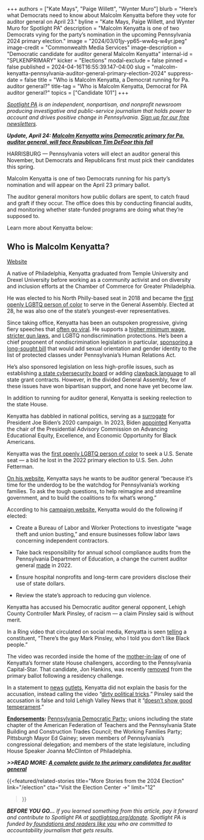 +++
authors = ["Kate Mays", "Paige Willett", "Wynter Muro"]
blurb = "Here’s what Democrats need to know about Malcolm Kenyatta before they vote for auditor general on April 23."
byline = "Kate Mays, Paige Willett, and Wynter Muro for Spotlight PA"
description = "Malcolm Kenyatta is one of two Democrats vying for the party’s nomination in the upcoming Pennsylvania 2024 primary election."
image = "2024/03/01jy-yp65-ww4q-w4yr.jpeg"
image-credit = "Commonwealth Media Services"
image-description = "Democratic candidate for auditor general Malcolm Kenyatta"
internal-id = "SPLKENPRIMARY"
kicker = "Elections"
modal-exclude = false
pinned = false
published = 2024-04-16T16:55:39.147-04:00
slug = "malcolm-kenyatta-pennsylvania-auditor-general-primary-election-2024"
suppress-date = false
title = "Who is Malcolm Kenyatta, a Democrat running for Pa. auditor general?"
title-tag = "Who is Malcolm Kenyatta, Democrat for PA auditor general?"
topics = ["Candidate 101"]
+++

<a href="https://www.spotlightpa.org/"><em>Spotlight PA</em></a><em> is an independent, nonpartisan, and nonprofit newsroom producing investigative and public-service journalism that holds power to account and drives positive change in Pennsylvania. </em><a href="https://www.spotlightpa.org/newsletters"><em>Sign up for our free newsletters</em></a><em>.</em>

<strong><em>Update, April 24: </em></strong><a href="https://www.spotlightpa.org/news/2024/04/pennsylvania-election-results-2024-primary-auditor-general-tim-defoor-malcolm-kenyatta/"><strong><em>Malcolm Kenyatta wins Democratic primary for Pa. auditor general, will face Republican Tim DeFoor this fall</em></strong></a><em></em>

HARRISBURG — Pennsylvania voters will elect an auditor general this November, but Democrats and Republicans first must pick their candidates this spring.

Malcolm Kenyatta is one of two Democrats running for his party’s nomination and will appear on the April 23 primary ballot.

The auditor general monitors how public dollars are spent, to catch fraud and graft if they occur. The office does this by conducting financial audits, and monitoring whether state-funded programs are doing what they’re supposed to.

Learn more about Kenyatta below:

<script src="https://www.spotlightpa.org/embed.js" async></script><div data-spl-embed-version="1" data-spl-src="https://www.spotlightpa.org/embeds/newsletter/?cta=Get%20the%20latest%20Spotlight%20PA%20candidate%20guides%2C%20voting%20guides%2C%20and%20other%20election%20stories%20through%20our%20free%20daily%20newsletter.&eyebrow=stay%20informed&preselect=papost"></div>

## Who is Malcolm Kenyatta?

<a href="https://www.malcolmkenyatta.com/">Website</a>

A native of Philadelphia, Kenyatta graduated from Temple University and Drexel University before working as a community activist and on diversity and inclusion efforts at the Chamber of Commerce for Greater Philadelphia.

He was elected to his North Philly-based seat in 2018 and became the <a href="https://www.penncapital-star.com/civil-rights-social-justice/philly-rep-kenyatta-honored-for-lgbtq-advocacy-work/">first openly LGBTQ person of color</a> to serve in the General Assembly. Elected at 28, he was also one of the state’s youngest-ever representatives.

Since taking office, Kenyatta has been an outspoken progressive, giving fiery speeches that <a href="https://www.inquirer.com/politics/election/malcolm-kenyatta-gettysburg-democratic-pennsylvania-senate-race-20210713.html">often go viral</a>. He supports a <a href="https://twitter.com/malcolmkenyatta/status/1371865319703199748">higher minimum wage</a>, <a href="https://www.pahouse.com/Kenyatta/InTheNews/NewsRelease/?id=132367#:~:text=Morgan%20Cephas%20and%20Malcolm%20Kenyatta,firearm%20parts%20without%20serial%20numbers.">stricter gun laws</a>, and LGBTQ nondiscrimination protections. He’s been a chief proponent of nondiscrimination legislation in particular, <a href="https://penncapital-star.com/civil-rights-social-justice/after-22-years-lgbtq-anti-discrimination-legislation-clears-hurdle-in-pa-house/">sponsoring a long-sought bill</a> that would add sexual orientation and gender identity to the list of protected classes under Pennsylvania’s Human Relations Act.

He’s also sponsored legislation on less high-profile issues, such as establishing <a href="https://www.pahouse.com/Kenyatta/InTheNews/NewsRelease/?id=129520">a state cybersecurity board</a> or adding <a href="https://www.pahouse.com/Kenyatta/InTheNews/NewsRelease/?id=131480">clawback language</a> to all state grant contracts. However, in the divided General Assembly, few of these issues have won bipartisan support, and none have yet become law.

In addition to running for auditor general, Kenyatta is seeking reelection to the state House.

Kenyatta has dabbled in national politics, serving as a <a href="https://www.inquirer.com/politics/election/biden-names-malcolm-kenyatta-josh-shapiro-to-campaign-advisory-board-20230510.html">surrogate</a> for President Joe Biden’s 2020 campaign. In 2023, Biden <a href="https://www.whitehouse.gov/briefing-room/statements-releases/2023/04/21/president-biden-announces-key-appointments-to-boards-and-commissions-25/">appointed</a> Kenyatta the chair of the Presidential Advisory Commission on Advancing Educational Equity, Excellence, and Economic Opportunity for Black Americans.

Kenyatta was the <a href="https://www.pahouse.com/Kenyatta/About/Biography#:~:text=Representative%20Kenyatta%20is%20a%20barrier,Senate%20seat%20in%20American%20history.">first openly LGBTQ person of color</a> to seek a U.S. Senate seat — a bid he lost in the 2022 primary election to U.S. Sen. John Fetterman.

<a href="https://www.malcolmkenyatta.com/">On his website</a>, Kenyatta says he wants to be auditor general “because it’s time for the underdog to be the watchdog for Pennsylvania’s working families. To ask the tough questions, to help reimagine and streamline government, and to build the coalitions to fix what’s wrong.”

According to his <a href="https://www.malcolmkenyatta.com/">campaign website,</a> Kenyatta would do the following if elected:

- Create a Bureau of Labor and Worker Protections to investigate “wage theft and union busting,” and ensure businesses follow labor laws concerning independent contractors.

- Take back responsibility for annual school compliance audits from the Pennsylvania Department of Education, a change the current auditor general <a href="https://www.paauditor.gov/press-releases/auditor-general-defoor-announces-responsibility-for-school-audits-will-return-to-state-department-of-education">made</a> in 2022.

- Ensure hospital nonprofits and long-term care providers disclose their use of state dollars.

- Review the state’s approach to reducing gun violence.

Kenyatta has accused his Democratic auditor general opponent, Lehigh County Controller Mark Pinsley, of racism — a claim Pinsley said is without merit.

In a Ring video that circulated on social media, Kenyatta is seen <a href="https://www.lehighvalleynews.com/elections/lehigh-controller-pinsley-calls-out-auditor-general-opponent-who-accuses-him-of-racism">telling</a> a constituent, “There’s the guy Mark Pinsley, who I told you don’t like Black people.”

The video was recorded inside the home of the <a href="https://penncapital-star.com/briefs/kenyatta-says-ring-video-recording-amounts-to-dirty-political-tricks/">mother-in-law</a> of one of Kenyatta’s former state House challengers, according to the Pennsylvania Capital-Star. That candidate, Jon Hankins, was recently <a href="https://twitter.com/gill_mcgoldrick/status/1765757642708848968">removed</a> from the primary ballot following a residency challenge.

In a statement to <a href="https://delawarevalleyjournal.com/kenyatta-tells-committeewoman-his-primary-opponent-dont-like-black-people/">news</a> <a href="https://www.pennlive.com/news/2024/02/video-shows-kenyatta-saying-auditor-general-opponent-pinsley-dont-like-black-people.html?utm_campaign=pennlive_sf&amp;utm_medium=social&amp;utm_source=twitter">outlets</a>, Kenyatta did not explain the basis for the accusation, instead calling the video “<a href="https://penncapital-star.com/briefs/kenyatta-says-ring-video-recording-amounts-to-dirty-political-tricks/">dirty political tricks</a>.” Pinsley said the accusation is false and told Lehigh Valley News that it “<a href="https://www.lehighvalleynews.com/elections/lehigh-controller-pinsley-calls-out-auditor-general-opponent-who-accuses-him-of-racism">doesn’t show good temperament</a>.”

<a href="https://www.malcolmkenyatta.com/endorsements"><strong>Endorsements</strong></a><strong>: </strong><a href="https://www.inquirer.com/politics/pennsylvania/pa-democrats-2024-endorsements-attorney-general-20231216.html">Pennsylvania Democratic Party</a>; unions including the state chapter of the American Federation of Teachers and the Pennsylvania State Building and Construction Trades Council; the Working Families Party; Pittsburgh Mayor Ed Gainey; seven members of Pennsylvania’s congressional delegation; and members of the state legislature, including House Speaker Joanna McClinton of Philadelphia.

<strong><em>&gt;&gt;READ MORE: </em></strong><a href="https://www.spotlightpa.org/news/2024/03/pennsylvania-election-2024-auditor-general-candidates-tim-defoor-malcolm-kenyatta-mark-pinsley/"><strong><em>A complete guide to the primary candidates for auditor general</em></strong></a><strong><em></em></strong>

{{<featured/related-stories 
  title="More Stories from the 2024 Election" 
  link="/election"
  cta="Visit the Election Center →"
  limit="12"
>}}

<strong><em>BEFORE YOU GO…</em></strong><em> If you learned something from this article, pay it forward and contribute to Spotlight PA at </em><a href="http://spotlightpa.org/donate"><em>spotlightpa.org/donate</em></a><em>. Spotlight PA is funded by</em><a href="https://www.spotlightpa.org/support"><em> foundations and readers like you</em></a><em> who are committed to accountability journalism that gets results.</em>

